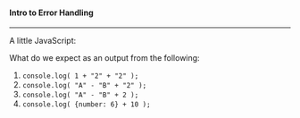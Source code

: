 #### Intro to Error Handling
---

A little JavaScript:

What do we expect as an output from the following:

1. ```console.log( 1 + "2" + "2" );```
2. ```console.log( "A" - "B" + "2" );```
3. ```console.log( "A" - "B" + 2 );```
4. ```console.log( {number: 6} + 10 );```
